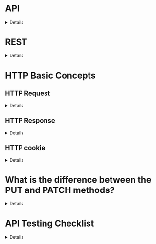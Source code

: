 # API
<details>
API (Application Programming Interface) is an interface to an application designed for other  computer systems to use.
APIs can be used on web-based systems, operating systems,  database systems and computer hardware.
API testing is to check whether the API meets expectations in terms of  functionality, reliability, performance, and security of an  application
</details>

# REST
<details>
REST (Representational State Transfer) is an architectural style for designing networked applications. It relies on a stateless, client-server communication protocol, typically HTTP. RESTful applications use HTTP requests to perform CRUD (Create, Read, Update, Delete) operations on resources.

![image](https://github.com/user-attachments/assets/8bfb4828-005f-45ec-88e1-f367bd5e2893)

</details>

# HTTP Basic Concepts
## HTTP Request
<details>
1. HTTP Methods

- GET: Use GET requests to fetch data from the server without modifying it.
- POST: Use POST requests to create new resources.
- PUT: Use PUT requests to update an existing resource or create a resource if it does not exist.
- DELETE: Use DELETE requests to delete a resource.
- PATCH: Use PATCH requests to update a piece of resource.

Note: And GET, PUT, DELETE should be idempotent.

2. URL, Path Parameter, Query Parameter

- Path Parameters: are used to identify specific resources.

  - Example: we have user id is 123 then we should use path parameter for URL.

- Query Parameter: are used to filter, sort, or paginate resources. They are appended to the end of the URL and follow a question mark (?).

  - Example: /users?sort=age&limit=10&page=2

3. HTTP Request Headers
- type of Browser
- type of content
- what type of response is accepted in return
- Authentication
  - Public Request (no auth)
  - Basic Authentication Headers
  - Bearer Authentication Headers
  - Custom Headers
  - Session Cookies

Most common request headers 
- `Accept`, which defines the media types that the client is able to accept from the server;
- `Authorization`, which is used to send the client’s credentials to the server when the client is attempting to access a protected resource;
- `Content-Type`, which defines the media type in the request body.

4. Request body or payload
- POST and PUT can have payloads, GET and DELETE can not.
</details>

## HTTP Response
<details>
1. HTTP Status Code

Send the right HTTP Status Code in response.

- 1xx: Informational
- 2xx: Successful Responses: The codes indicate that the request was successfully
  - 200 OK: The request was successful, and the server returned the requested resource.  In a GET request, the response will contain an entity corresponding to the requested resource. In a POST request (e.g: GenerateToken), the response will contain an entity describing or containing the result of the action.
  - 201 Created: The request was successful, and a new resource was created as a result.
  - 204 No Content: The request was successful, but there is no content to return. This code is often used in response to DELETE requests.
- 3xx: Redirection
  - 302 Temporary Redirect
- 4xx: Client Error Responses: The codes indicate that there was an error with the request made by the client.
  - 400 Bad Request: The server could not understand the request due to invalid syntax.
  - 403 Forbidden: The client does not have access rights to the content.
  - 404 Not Found: The server cannot find the requested resource.
- 5xx: Server Error
  - 500 Internal Server Error: The server encountered an unexpected issue.
  - 503 Service Unavailable: The server is not ready to handle the request, often due to overload or maintenance.
  - 504 Gateway Timeout: The server acting as a gateway or proxy did not receive a timely response from the upstream server.

To handle errors effectively, we need to implement exception handling that assigns the appropriate error codes. For example:

- 404 Not Found for EntityNotFoundException
- 400 Bad Request for IllegalArgumentException

2. Response body or payload: JSON or XML
3. HTTP Response Headers
- HTTP status code
- type of content
- datetime..

The server also includes HTTP headers in its response to the client. Some of the most common response headers include 
- `Cache-Control`, which defines how the response should be cached,
- `Set-Cookie`, which instructs the client to store a cookie with the specified attributes.
</details>

## HTTP cookie

<details>
HTTP cookies (also called web cookies, Internet cookies, browser cookies, or simply cookies) are small blocks of data created by a web server while a user is browsing a website and placed on the user's device. Cookies are placed on the device used to access a website, and more than one cookie may be placed on a user's device during a session.

Cookies enable web servers to store stateful information (such as items added in the shopping cart in an online store) on the user's device or to track the user's browsing activity (including clicking particular buttons, logging in, or recording which pages were visited in the past).[1] They can also be used to save information that the user previously entered into form fields, such as names, addresses, passwords, and payment card numbers for subsequent use.

**Authentication cookies** are commonly used by web servers to authenticate that a user is logged in, and with which account they are logged in. Without the cookie, users would need to authenticate themselves by logging in on each page containing sensitive information that they wish to access. The security of an authentication cookie generally depends on the security of the issuing website and the user's web browser, and on whether the cookie data is encrypted. Security vulnerabilities may allow a cookie's data to be read by an attacker, used to gain access to user data, or used to gain access (with the user's credentials) to the website to which the cookie belongs (see cross-site scripting and cross-site request forgery for examples)

**Tracking cookies**, and especially third-party tracking cookies, are commonly used as ways to compile long-term records of individuals' browsing histories

</details>

# What is the difference between the PUT and PATCH methods?
<details>
The PUT and PATCH methods are both used to modify resources, but they handle updates differently. The PUT method works by replacing a resource with the data that is included in the request body. This means that any fields or properties not included in the request body are deleted, and any new fields or properties are added.

In contrast, the PATCH method is used for making partial updates to a resource. For instance, if you have a movie resource with fields for title, year, and rating, but you only want to update the rating, you could use the PATCH method to send a request that only includes the new value for the rating field. The rest of the resource would remain unchanged. This behavior reduces the amount of data that must be transferred, which makes PATCH more efficient than PUT.
</details>

# API Testing Checklist
<details>
  
1. **Authentication and Authorization Tests**
- Ensure API responds to correct authorization via all agreed auth methods — Bearer token, cookies, digest, etc. — as defined in spec
- Ensure API refuses all unauthorized calls

2. **Positive Scenarios: (With valid required parameters)**
- Verify the HTTP status code for successful request

— Get Request — 200 , Successful (GET: The resource has been fetched and transmitted in the message body.)

— Post Request — 201 ,Created (The request succeeded, and a new resource was created as a result.). 200 status code may be used in some case.

— Patch/PUT — 200 , Successful(The resource describing the result of the action is transmitted in the message body.)

— Delete — 204 , (No Content ) status code if the action has been enacted and no further information is to be supplied.). 200, or 202 status code may be used in some case.

- Response Validation

— Validate that the response is valid JSON object

— Validate the response schema, i.e. field names, field types and field values are expected including nested objects. (In case of field values, non-nullable fields should not be null)

- Application State Validation

— Verify idempotence (NO STATE CHANGE) in the system for GET requests

— After performing POST,PUT,PATCH,DELETE operations, verify the new state of the application **by performing the GET request and inspecting response OR through UI OR DB**

- Headers Validation

— Verify that HTTP headers are as expected, including content-type, connection, cache-control, expires, access-control-allow-origin, keep-alive, HSTS, and other standard headers are as per the specifications

— Validate content-typeon request headers to allow only your supported format(e.g., application/xml, application/json, etc.) and respond with 406 Not Acceptableresponse if not matched.

— Verify that the information is not leaked via response headers (e.g. X-Powered-By header is not sent to user)

- Performance Validation

— Verify response time for the API request is expected. Timeout error should not be observed

3. **Extended Positive Testing with optional Parameters**
- Validate the status code, application state, headers, performance as in the Positive Scenarios test by running the same tests including optional parameters in API requests

- Response Validation:

— Validate the response is valid JSON and schema validation

— Validate the response is structured as per the optional parameter provided in the API call

— Verify the expected response for all combinations of optional fields in request body/optional query parameters (filter+skip+sort+limit)


4. **Negative Scenarios (With valid input but working on resources that do not exist OR Unauthorized request)**

- Validate HTTP status code: Verify that the error code

— 400(Bad request)– The server will not process the request due to the error from the client’s end. Example: invalid request URL.

— 401(Unauthorized)– 401 indicates that the client tried to operate on a protected resource and is unauthorized.

— 403(Forbidden)– The client sends the correct request but the server refuses to give the response.

— 404(Not found)– The requested resource could not be identified at present and may be available in the future.

— 405(Method not allowed)– The client uses an invalid request method that the resource doesn’t allow.

— 500(Internal server error)

- Validate Response body

— Verify that error response is received

— Verify that error format/message is according to spec. e.g., error is a valid JSON object or a plain string (as defined in spec)

- Validate Headers

- Validate performance/response time is as expected

5. **Negative Testing (With invalid input)**
- Methods: unsupported
- Headers: invalid values
- URL parameters: missing, invalid
- Request body:
  - Wrong content-type
  - Each field: missing, empty/null value, invalid type, invalid format (e.g: date, price..), Boundary value testing
  - nested entities: missing, empty/null array, maximum nested objects
  - Invalid schema
  - Invalid field names

</details>
